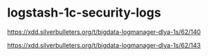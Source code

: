# logstash-1c-security-logs
https://xdd.silverbulleters.org/t/bigdata-logmanager-dlya-1s/62/140

https://xdd.silverbulleters.org/t/bigdata-logmanager-dlya-1s/62/143
